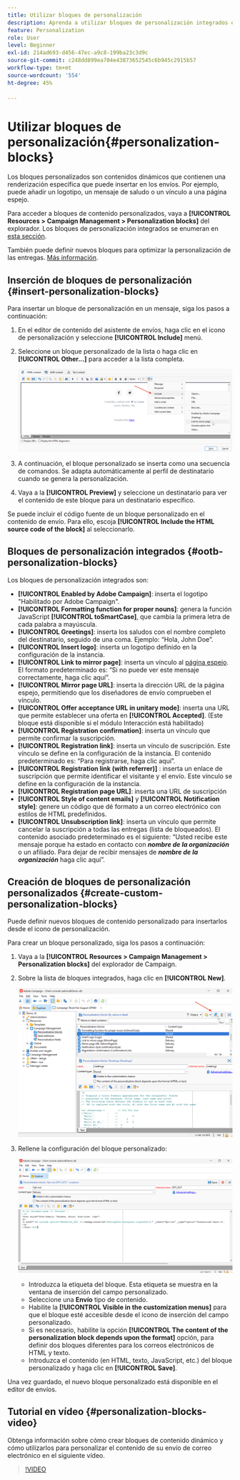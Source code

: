 ```yaml
---
title: Utilizar bloques de personalización
description: Aprenda a utilizar bloques de personalización integrados en el contenido del mensaje
feature: Personalization
role: User
level: Beginner
exl-id: 214ad693-d456-47ec-a9c8-199ba23c3d9c
source-git-commit: c248dd899ea704e43873652545c6b945c2915b57
workflow-type: tm+mt
source-wordcount: '554'
ht-degree: 45%

---
```


# Utilizar bloques de personalización{#personalization-blocks}

Los bloques personalizados son contenidos dinámicos que contienen una renderización específica que puede insertar en los envíos. Por ejemplo, puede añadir un logotipo, un mensaje de saludo o un vínculo a una página espejo.

Para acceder a bloques de contenido personalizados, vaya a **[!UICONTROL Resources > Campaign Management > Personalization blocks]** del explorador. Los bloques de personalización integrados se enumeran en [esta sección](#ootb-personalization-blocks).

También puede definir nuevos bloques para optimizar la personalización de las entregas. [Más información](#create-custom-personalization-blocks).

## Inserción de bloques de personalización {#insert-personalization-blocks}

Para insertar un bloque de personalización en un mensaje, siga los pasos a continuación:

1. En el editor de contenido del asistente de envíos, haga clic en el icono de personalización y seleccione **[!UICONTROL Include]** menú.
1. Seleccione un bloque personalizado de la lista o haga clic en **[!UICONTROL Other...]** para acceder a la lista completa.

   ![](assets/perso-content-block.png)

1. A continuación, el bloque personalizado se inserta como una secuencia de comandos. Se adapta automáticamente al perfil de destinatario cuando se genera la personalización.
1. Vaya a la **[!UICONTROL Preview]** y seleccione un destinatario para ver el contenido de este bloque para un destinatario específico.

Se puede incluir el código fuente de un bloque personalizado en el contenido de envío. Para ello, escoja **[!UICONTROL Include the HTML source code of the block]** al seleccionarlo.

## Bloques de personalización integrados {#ootb-personalization-blocks}

Los bloques de personalización integrados son:

* **[!UICONTROL Enabled by Adobe Campaign]**: inserta el logotipo &quot;Habilitado por Adobe Campaign&quot;.
* **[!UICONTROL Formatting function for proper nouns]**: genera la función JavaScript **[!UICONTROL toSmartCase]**, que cambia la primera letra de cada palabra a mayúscula.
* **[!UICONTROL Greetings]**: inserta los saludos con el nombre completo del destinatario, seguido de una coma. Ejemplo: “Hola, John Doe”.
* **[!UICONTROL Insert logo]**: inserta un logotipo definido en la configuración de la instancia.
* **[!UICONTROL Link to mirror page]**: inserta un vínculo al [página espejo](mirror-page.md). El formato predeterminado es: “Si no puede ver este mensaje correctamente, haga clic aquí”.
* **[!UICONTROL Mirror page URL]**: inserta la dirección URL de la página espejo, permitiendo que los diseñadores de envío comprueben el vínculo.
* **[!UICONTROL Offer acceptance URL in unitary mode]**: inserta una URL que permite establecer una oferta en **[!UICONTROL Accepted]**. (Este bloque está disponible si el módulo Interacción está habilitado)
* **[!UICONTROL Registration confirmation]**: inserta un vínculo que permite confirmar la suscripción.
* **[!UICONTROL Registration link]**: inserta un vínculo de suscripción. Este vínculo se define en la configuración de la instancia. El contenido predeterminado es: “Para registrarse, haga clic aquí”.
* **[!UICONTROL Registration link (with referrer)]** : inserta un enlace de suscripción que permite identificar el visitante y el envío. Este vínculo se define en la configuración de la instancia.
* **[!UICONTROL Registration page URL]**: inserta una URL de suscripción
* **[!UICONTROL Style of content emails]** y **[!UICONTROL Notification style]**: genere un código que dé formato a un correo electrónico con estilos de HTML predefinidos.
* **[!UICONTROL Unsubscription link]**: inserta un vínculo que permite cancelar la suscripción a todas las entregas (lista de bloqueados). El contenido asociado predeterminado es el siguiente: “Usted recibe este mensaje porque ha estado en contacto con ***nombre de la organización*** o un afiliado. Para dejar de recibir mensajes de ***nombre de la organización*** haga clic aquí”.

## Creación de bloques de personalización personalizados {#create-custom-personalization-blocks}

Puede definir nuevos bloques de contenido personalizado para insertarlos desde el icono de personalización.

Para crear un bloque personalizado, siga los pasos a continuación:

1. Vaya a la **[!UICONTROL Resources > Campaign Management > Personalization blocks]** del explorador de Campaign.
1. Sobre la lista de bloques integrados, haga clic en **[!UICONTROL New]**.

   ![](assets/perso-new-block.png)

1. Rellene la configuración del bloque personalizado:

   ![](assets/perso-custom-block.png)

   * Introduzca la etiqueta del bloque. Esta etiqueta se muestra en la ventana de inserción del campo personalizado.
   * Seleccione una **Envío** tipo de contenido.
   * Habilite la **[!UICONTROL Visible in the customization menus]** para que el bloque esté accesible desde el icono de inserción del campo personalizado.
   * Si es necesario, habilite la opción **[!UICONTROL The content of the personalization block depends upon the format]** opción, para definir dos bloques diferentes para los correos electrónicos de HTML y texto.
   * Introduzca el contenido (en HTML, texto, JavaScript, etc.) del bloque personalizado y haga clic en **[!UICONTROL Save]**.

Una vez guardado, el nuevo bloque personalizado está disponible en el editor de envíos.

## Tutorial en vídeo {#personalization-blocks-video}

Obtenga información sobre cómo crear bloques de contenido dinámico y cómo utilizarlos para personalizar el contenido de su envío de correo electrónico en el siguiente vídeo.

>[!VIDEO](https://video.tv.adobe.com/v/342088?quality=12)
